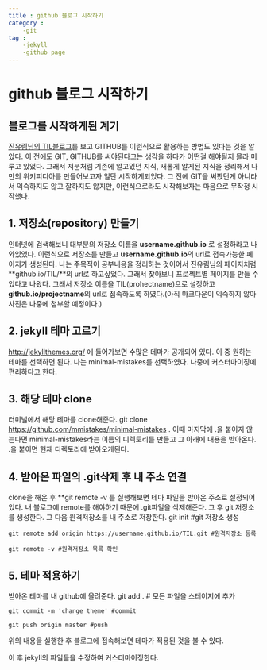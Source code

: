 ```yaml
---
title : github 블로그 시작하기
category :
    -git
tag :
    -jekyll
    -github page
---
```

# github 블로그 시작하기

## 블로그를 시작하게된 계기

 [진유림님의 TIL블로그](http://milooy.github.io/TIL/)를 보고 GITHUB를 이런식으로 활용하는 방법도 있다는 것을 알았다. 이 전에도 GIT, GITHUB를 써야된다고는 생각을 하다가 어떤걸 해야될지 몰라 미루고 있었다. 그래서 저분처럼 기존에 알고있던 지식, 새롭게 알게된 지식을 정리해서 나만의 위키피디아를 만들어보고자 일단 시작하게되었다. 그 전에 GIT을 써봤던게 아니라서 익숙하지도 않고 잘하지도 않지만, 이런식으로라도 시작해보자는 마음으로 무작정 시작했다.

## 1. 저장소(repository) 만들기

 인터넷에 검색해보니 대부분의 저장소 이름을 **username.github.io** 로 설정하라고 나와있었다. 이런식으로 저장소를 만들고 **username.github.io**의 url로 접속가능한 페이지가 생성된다. 나는 주목적이 공부내용을 정리하는 것이어서 진유림님의 페이지처럼 **github.io/TIL/**의 url로 하고싶었다. 그래서 찾아보니 프로젝트별 페이지를 만들 수 있다고 나왔다. 그래서 저장소 이름을 TIL(prohectname)으로 설정하고 **github.io/projectname**의 url로 접속하도록 하였다.(아직 마크다운이 익숙하지 않아 사진은 나중에 첨부할 예정이다.)


## 2. jekyll 테마 고르기
 http://jekyllthemes.org/ 에 들어가보면 수많은 테마가 공개되어 있다. 이 중 원하는 테마를 선택하면 된다. 나는 minimal-mistakes를 선택하였다. 나중에 커스터마이징에 편리하다고 한다.

## 3. 해당 테마 clone
 터미널에서 해당 테마를 clone해준다.
    git clone https://github.com/mmistakes/minimal-mistakes .
 이때 마지막에 .을 붙이지 않는다면 minimal-mistakes라는 이름의 디렉토리를 만들고 그 아래에 내용을 받아온다. .을 붙이면 현재 디렉토리에 받아오게된다.

## 4. 받아온 파일의 .git삭제 후 내 주소 연결
 clone을 해온 후 **git remote -v 를 실행해보면 테마 파일을 받아온 주소로 설정되어있다. 내 블로그에 remote를 해야하기 때문에 .git파일을 삭제해준다. 그 후 git 저장소를 생성한다. 그 다음 원격저장소를 내 주소로 저장한다.
    git init #git 저장소 생성
    
    git remote add origin https://username.github.io/TIL.git #원격저장소 등록

    git remote -v #원격저장소 목록 확인
 

## 5. 테마 적용하기
 받아온 테마를 내 github에 올려준다.
    git add . # 모든 파일을 스테이지에 추가

    git commit -m 'change theme' #commit

    git push origin master #push
 위의 내용을 실행한 후 블로그에 접속해보면 테마가 적용된 것을 볼 수 있다.

이 후 jekyll의 파일들을 수정하여 커스터마이징한다.
